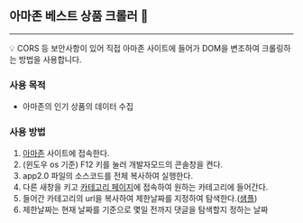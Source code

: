 ## 아마존 베스트 상품 크롤러 🚀
---
💡 CORS 등 보안사항이 있어 직접 아마존 사이트에 들어가 DOM을 변조하여 크롤링하는 방법을 사용합니다.

### 사용 목적 
- 아마존의 인기 상품의 데이터 수집

### 사용 방법
1. [아마존](https://www.amazon.com/) 사이트에 접속한다. 
2. (윈도우 os 기준) F12 키를 눌러 개발자모드의 콘솔창을 켠다.
3. app2.0 파일의 소스코드를 전체 복사하여 실행한다.
4. 다른 새창을 키고 [카테고리 페이지](https://www.amazon.com/-/ko/%EC%B5%9C%EB%8B%A4-%ED%8C%90%EB%A7%A4%EC%9E%90/zgbs/ref=zg_bs_unv_hi_0_3180231_2)에 접속하여 원하는 카테고리에 들어간다.
5. 들어간 카테고리의 url을 복사하여 제한날짜를 지정하여 탐색한다.([샘플](https://www.amazon.com/-/ko/%EC%B5%9C%EB%8B%A4-%ED%8C%90%EB%A7%A4%EC%9E%90-Home-Improvement/zgbs/hi/ref=zg_bs_nav_0))
6. 제한날짜는 현재 날짜를 기준으로 몇일 전까지 댓글을 탐색할지 정하는 날짜